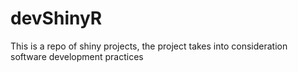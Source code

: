 # devShinyR
This is a repo of shiny projects, the project takes into consideration software development practices
